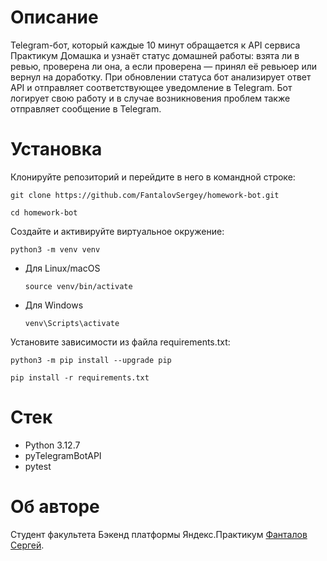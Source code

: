 # Описание
Telegram-бот, который каждые 10 минут обращается к API сервиса Практикум Домашка и узнаёт статус домашней работы: взята ли в ревью, проверена ли она, а если проверена — принял её ревьюер или вернул на доработку. При обновлении статуса бот анализирует ответ API и отправляет соответствующее уведомление в Telegram. Бот логирует свою работу и в случае возникновения проблем также отправляет сообщение в Telegram.

# Установка
Клонируйте репозиторий и перейдите в него в командной строке:

```
git clone https://github.com/FantalovSergey/homework-bot.git
```

```
cd homework-bot
```

Cоздайте и активируйте виртуальное окружение:

```
python3 -m venv venv
```

* Для Linux/macOS

    ```
    source venv/bin/activate
    ```

* Для Windows

    ```
    venv\Scripts\activate
    ```

Установите зависимости из файла requirements.txt:

```
python3 -m pip install --upgrade pip
```

```
pip install -r requirements.txt
```

# Стек
- Python 3.12.7
- pyTelegramBotAPI
- pytest

# Об авторе
Студент факультета Бэкенд платформы Яндекс.Практикум [Фанталов Сергей](https://github.com/FantalovSergey).
